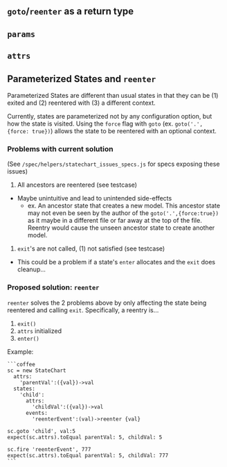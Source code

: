 ## `goto`/`reenter` as a return type

## `params`

## `attrs`

## Parameterized States and `reenter`

Parameterized States are different than usual states in that they can be
(1) exited and (2) reentered with (3) a different context.

Currently, states are parameterized not by any configuration option, but how the
state is visited.  Using the `force` flag with `goto`
(ex. `goto('.', {force: true})`) allows the state to be reentered with an optional
context.

### Problems with current solution

(See `/spec/helpers/statechart_issues_specs.js` for specs exposing these issues)

1. All ancestors are reentered (see testcase)
  - Maybe unintuitive and lead to unintended side-effects
    - ex. An ancestor state that creates a new model.  This ancestor state may
          not even be seen by the author of the `goto('.',{force:true})` as it
          maybe in a different file or far away at the top of the file. Reentry
          would cause the unseen ancestor state to create another model.
1. `exit`'s are not called, (1) not satisfied (see testcase)
  - This could be a problem if a state's `enter` allocates and the `exit` does
    cleanup...

### Proposed solution: `reenter`

`reenter` solves the 2 problems above by only affecting the state being reentered
and calling `exit`. Specifically, a reentry is...

1. `exit()`
2. `attrs` initialized
3. `enter()`

Example:

    ```coffee
    sc = new StateChart
      attrs:
        'parentVal':({val})->val
      states:
        'child':
          attrs:
            'childVal':({val})->val
          events:
            'reenterEvent':(val)->reenter {val}

    sc.goto 'child', val:5
    expect(sc.attrs).toEqual parentVal: 5, childVal: 5

    sc.fire 'reenterEvent', 777
    expect(sc.attrs).toEqual parentVal: 5, childVal: 777
    ```
